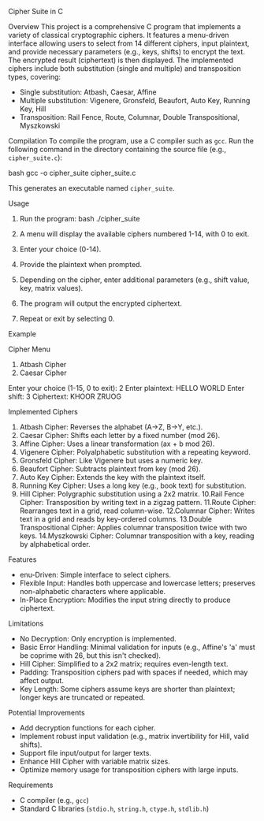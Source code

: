  Cipher Suite in C

Overview
This project is a comprehensive C program that implements a variety of classical cryptographic ciphers. It features a menu-driven interface allowing users to select from 14 different ciphers, input plaintext, and provide necessary parameters (e.g., keys, shifts) to encrypt the text. The encrypted result (ciphertext) is then displayed.
The implemented ciphers include both substitution (single and multiple) and transposition types, covering:
- Single substitution: Atbash, Caesar, Affine
- Multiple substitution: Vigenere, Gronsfeld, Beaufort, Auto Key, Running Key, Hill
- Transposition: Rail Fence, Route, Columnar, Double Transpositional, Myszkowski

 Compilation
To compile the program, use a C compiler such as `gcc`. Run the following command in the directory containing the source file (e.g., `cipher_suite.c`):

bash
gcc -o cipher_suite cipher_suite.c


This generates an executable named `cipher_suite`.

 Usage
1. Run the program:
   bash
   ./cipher_suite
   
2. A menu will display the available ciphers numbered 1-14, with 0 to exit.
3. Enter your choice (0-14).
4. Provide the plaintext when prompted.
5. Depending on the cipher, enter additional parameters (e.g., shift value, key, matrix values).
6. The program will output the encrypted ciphertext.
7. Repeat or exit by selecting 0.

Example

Cipher Menu 
1. Atbash Cipher
2. Caesar Cipher

Enter your choice (1-15, 0 to exit): 2
Enter plaintext: HELLO WORLD
Enter shift: 3
Ciphertext: KHOOR ZRUOG


 Implemented Ciphers
1. Atbash Cipher: Reverses the alphabet (A→Z, B→Y, etc.).
2. Caesar Cipher: Shifts each letter by a fixed number (mod 26).
3. Affine Cipher: Uses a linear transformation (ax + b mod 26).
4. Vigenere Cipher: Polyalphabetic substitution with a repeating keyword.
5. Gronsfeld Cipher: Like Vigenere but uses a numeric key.
6. Beaufort Cipher: Subtracts plaintext from key (mod 26).
7. Auto Key Cipher: Extends the key with the plaintext itself.
8. Running Key Cipher: Uses a long key (e.g., book text) for substitution.
9. Hill Cipher: Polygraphic substitution using a 2x2 matrix.
10.Rail Fence Cipher: Transposition by writing text in a zigzag pattern.
11.Route Cipher: Rearranges text in a grid, read column-wise.
12.Columnar Cipher: Writes text in a grid and reads by key-ordered columns.
13.Double Transpositional Cipher: Applies columnar transposition twice with two keys.
14.Myszkowski Cipher: Columnar transposition with a key, reading by alphabetical order.

Features
- enu-Driven: Simple interface to select ciphers.
- Flexible Input: Handles both uppercase and lowercase letters; preserves non-alphabetic characters where applicable.
- In-Place Encryption: Modifies the input string directly to produce ciphertext.

Limitations
- No Decryption: Only encryption is implemented.
- Basic Error Handling: Minimal validation for inputs (e.g., Affine's 'a' must be coprime with 26, but this isn't checked).
- Hill Cipher: Simplified to a 2x2 matrix; requires even-length text.
- Padding: Transposition ciphers pad with spaces if needed, which may affect output.
- Key Length: Some ciphers assume keys are shorter than plaintext; longer keys are truncated or repeated.

Potential Improvements
- Add decryption functions for each cipher.
- Implement robust input validation (e.g., matrix invertibility for Hill, valid shifts).
- Support file input/output for larger texts.
- Enhance Hill Cipher with variable matrix sizes.
- Optimize memory usage for transposition ciphers with large inputs.

Requirements
- C compiler (e.g., `gcc`)
- Standard C libraries (`stdio.h`, `string.h`, `ctype.h`, `stdlib.h`)



